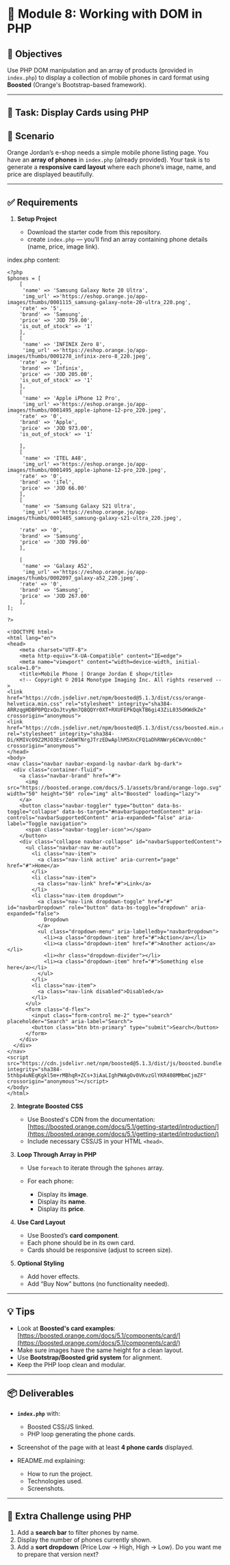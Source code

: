 # 🐘 Module 8: Working with DOM in PHP

## 🎯 Objectives

Use PHP DOM manipulation and an array of products (provided in `index.php`) to display a collection of mobile phones in card format using **Boosted** (Orange's Bootstrap-based framework).

---
## 🎯 Task: Display Cards using PHP

## 📄 Scenario

Orange Jordan’s e-shop needs a simple mobile phone listing page.
You have an **array of phones** in `index.php` (already provided).
Your task is to generate a **responsive card layout** where each phone’s image, name, and price are displayed beautifully.

---

## ✅ Requirements

1. **Setup Project**

   * Download the starter code from this repository.
   * create `index.php` — you’ll find an array containing phone details (name, price, image link).
     
index.php content:
```
<?php 
$phones = [
    [ 
     'name' => 'Samsung Galaxy Note 20 Ultra',
     'img_url' =>'https://eshop.orange.jo/app-images/thumbs/0001115_samsung-galaxy-note-20-ultra_220.png',
    'rate' => '5',
    'brand' => 'Samsung',
    'price' => 'JOD 759.00',
    'is_out_of_stock' => '1'
    ],
    [ 
     'name' => 'INFINIX Zero 8',
     'img_url' =>'https://eshop.orange.jo/app-images/thumbs/0001278_infinix-zero-8_220.jpeg',
    'rate' => '0',
    'brand' => 'Infinix',
    'price' => 'JOD 205.00',
    'is_out_of_stock' => '1'
    ],
    [ 
     'name' => 'Apple iPhone 12 Pro',
     'img_url' =>'https://eshop.orange.jo/app-images/thumbs/0001495_apple-iphone-12-pro_220.jpeg',
    'rate' => '0',
    'brand' => 'Apple',
    'price' => 'JOD 973.00',
    'is_out_of_stock' => '1'

    ],
    [ 
     'name' => 'ITEL A48',
     'img_url' =>'https://eshop.orange.jo/app-images/thumbs/0001495_apple-iphone-12-pro_220.jpeg',
    'rate' => '0',
    'brand' => 'iTel',
    'price' => 'JOD 66.00'
    ],
    [ 
     'name' => 'Samsung Galaxy S21 Ultra',
     'img_url' =>'https://eshop.orange.jo/app-images/thumbs/0001485_samsung-galaxy-s21-ultra_220.jpeg',

    'rate' => '0',
    'brand' => 'Samsung',
    'price' => 'JOD 799.00'
    ],
    
    [ 
     'name' => 'Galaxy A52',
     'img_url' =>'https://eshop.orange.jo/app-images/thumbs/0002097_galaxy-a52_220.jpeg',
    'rate' => '0',
    'brand' => 'Samsung',
    'price' => 'JOD 267.00'
    ],
];

?>

<!DOCTYPE html>
<html lang="en">
<head>
    <meta charset="UTF-8">
    <meta http-equiv="X-UA-Compatible" content="IE=edge">
    <meta name="viewport" content="width=device-width, initial-scale=1.0">
    <title>Mobile Phone | Orange Jordan E shop</title>
    <!-- Copyright © 2014 Monotype Imaging Inc. All rights reserved -->
<link href="https://cdn.jsdelivr.net/npm/boosted@5.1.3/dist/css/orange-helvetica.min.css" rel="stylesheet" integrity="sha384-ARRzqgHDBP0PQzxQoJtvyNn7Q8QQYr0XT+RXUFEPkQqkTB6gi43ZiL035dKWdkZe" crossorigin="anonymous">
<link href="https://cdn.jsdelivr.net/npm/boosted@5.1.3/dist/css/boosted.min.css" rel="stylesheet" integrity="sha384-Di/KMIVcO9Z2MJO3EsrZebWTNrgJTrzEDwAplhM5XnCFQ1aDhRNWrp6CWvVcn00c" crossorigin="anonymous">
</head>
<body>
<nav class="navbar navbar-expand-lg navbar-dark bg-dark">
  <div class="container-fluid">
    <a class="navbar-brand" href="#">
      <img src="https://boosted.orange.com/docs/5.1/assets/brand/orange-logo.svg" width="50" height="50" role="img" alt="Boosted" loading="lazy">
    </a>
    <button class="navbar-toggler" type="button" data-bs-toggle="collapse" data-bs-target="#navbarSupportedContent" aria-controls="navbarSupportedContent" aria-expanded="false" aria-label="Toggle navigation">
      <span class="navbar-toggler-icon"></span>
    </button>
    <div class="collapse navbar-collapse" id="navbarSupportedContent">
      <ul class="navbar-nav me-auto">
        <li class="nav-item">
          <a class="nav-link active" aria-current="page" href="#">Home</a>
        </li>
        <li class="nav-item">
          <a class="nav-link" href="#">Link</a>
        </li>
        <li class="nav-item dropdown">
          <a class="nav-link dropdown-toggle" href="#" id="navbarDropdown" role="button" data-bs-toggle="dropdown" aria-expanded="false">
            Dropdown
          </a>
          <ul class="dropdown-menu" aria-labelledby="navbarDropdown">
            <li><a class="dropdown-item" href="#">Action</a></li>
            <li><a class="dropdown-item" href="#">Another action</a></li>
            <li><hr class="dropdown-divider"></li>
            <li><a class="dropdown-item" href="#">Something else here</a></li>
          </ul>
        </li>
        <li class="nav-item">
          <a class="nav-link disabled">Disabled</a>
        </li>
      </ul>
      <form class="d-flex">
        <input class="form-control me-2" type="search" placeholder="Search" aria-label="Search">
        <button class="btn btn-primary" type="submit">Search</button>
      </form>
    </div>
  </div>
</nav>
<script src="https://cdn.jsdelivr.net/npm/boosted@5.1.3/dist/js/boosted.bundle.min.js" integrity="sha384-5thbp4uNEqKgkl5m+rMBhqR+ZCs+3iAaLIghPWAgOv0VKvzGlYKR408MMbmCjmZF" crossorigin="anonymous"></script>
</body>
</html>

```

2. **Integrate Boosted CSS**

   * Use Boosted's CDN from the documentation:
     [https://boosted.orange.com/docs/5.1/getting-started/introduction/](https://boosted.orange.com/docs/5.1/getting-started/introduction/)
   * Include necessary CSS/JS in your HTML `<head>`.

3. **Loop Through Array in PHP**

   * Use `foreach` to iterate through the `$phones` array.
   * For each phone:

     * Display its **image**.
     * Display its **name**.
     * Display its **price**.

4. **Use Card Layout**

   * Use Boosted’s **card component**.
   * Each phone should be in its own card.
   * Cards should be responsive (adjust to screen size).

5. **Optional Styling**

   * Add hover effects.
   * Add “Buy Now” buttons (no functionality needed).

---

## 💡 Tips

* Look at **Boosted's card examples**: [https://boosted.orange.com/docs/5.1/components/card/](https://boosted.orange.com/docs/5.1/components/card/)
* Make sure images have the same height for a clean layout.
* Use **Bootstrap/Boosted grid system** for alignment.
* Keep the PHP loop clean and modular.

---

## 📦 Deliverables

* **`index.php`** with:

  * Boosted CSS/JS linked.
  * PHP loop generating the phone cards.
* Screenshot of the page with at least **4 phone cards** displayed.
* README.md explaining:

  * How to run the project.
  * Technologies used.
  * Screenshots.

---

## 🚀 Extra Challenge using PHP
1. Add a **search bar** to filter phones by name.
2. Display the number of phones currently shown.
3. Add a **sort dropdown** (Price Low → High, High → Low).
Do you want me to prepare that version next?
